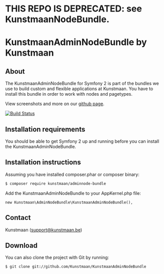# THIS REPO IS DEPRECATED: see KunstmaanNodeBundle.

KunstmaanAdminNodeBundle by Kunstmaan
=================================

About
-----
The KunstmaanAdminNodeBundle for Symfony 2 is part of the bundles we use to build custom and flexible applications at Kunstmaan.
You have to install this bundle in order to work with nodes and pagetypes.

View screenshots and more on our [github page](http://kunstmaan.github.com/KunstmaanAdminNodeBundle).

[![Build Status](https://secure.travis-ci.org/Kunstmaan/KunstmaanAdminNodeBundle.png?branch=master)](http://travis-ci.org/Kunstmaan/KunstmaanAdminNodeBundle)


Installation requirements
-------------------------
You should be able to get Symfony 2 up and running before you can install the KunstmaanAdminNodeBundle.

Installation instructions
-------------------------
Assuming you have installed composer.phar or composer binary:

``` bash
$ composer require kunstmaan/adminnode-bundle
```

Add the KunstmaanAdminNodeBundle to your AppKernel.php file:

```
new Kunstmaan\AdminNodeBundle\KunstmaanAdminNodeBundle(),
```

Contact
-------
Kunstmaan (support@kunstmaan.be)

Download
--------
You can also clone the project with Git by running:

```
$ git clone git://github.com/Kunstmaan/KunstmaanAdminNodeBundle
```
